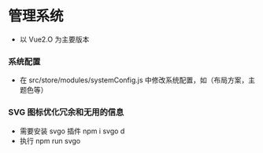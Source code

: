 <!--
 * @Description: 管理系统文档
 * @Author: cdl
 * @Date: 2022-06-08 14:44:06
 * @LastEditors: cdl
 * @LastEditTime: 2022-06-19 15:17:54
-->

# 管理系统
- 以 Vue2.O 为主要版本

### 系统配置
- 在 src/store/modules/systemConfig.js 中修改系统配置，如（布局方案，主题色等）

### SVG 图标优化冗余和无用的信息
- 需要安装 svgo 插件 npm i svgo d
- 执行 npm run svgo